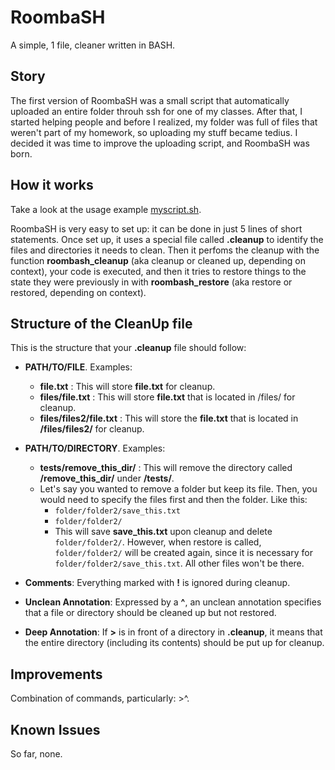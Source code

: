 # RoombaSH

A simple, 1 file, cleaner written in BASH.

## Story

The first version of RoombaSH was a small script that automatically uploaded an entire folder throuh ssh for one of my classes. After that, I started helping people and before I realized, my folder was full of files that weren't part of my homework, so uploading my stuff became tedius. I decided it was time to improve the uploading script, and RoombaSH was born.

## How it works

Take a look at the usage example [myscript.sh](https://github.com/M-T3K/RoombaSH/blob/master/myscript.sh).

RoombaSH is very easy to set up: it can be done in just 5 lines of short statements. Once set up, it uses a special file called **.cleanup** to identify the files and directories it needs to clean.
Then it perfoms the cleanup with the function **roombash_cleanup** (aka cleanup or cleaned up, depending on context), your code is executed, and then it tries to restore things to the state they were previously in with **roombash_restore** (aka restore or restored, depending on context).

## Structure of the CleanUp file

This is the structure that your **.cleanup** file should follow:

- **PATH/TO/FILE**. Examples:
    - **file.txt** : This will store **file.txt** for cleanup.
    - **files/file.txt** : This will store **file.txt** that is located in /files/ for cleanup.
    - **files/files2/file.txt** : This will store the **file.txt** that is located in **/files/files2/** for cleanup.

- **PATH/TO/DIRECTORY**. Examples:
    - **tests/remove_this_dir/** : This will remove the directory called **/remove_this_dir/** under **/tests/**.
    - Let's say you wanted to remove a folder but keep its file. Then, you would need to specify the files first and then the folder. Like this:
        - `folder/folder2/save_this.txt`
        - `folder/folder2/`
        - This will save **save_this.txt** upon cleanup and delete `folder/folder2/`. However, when restore is called, `folder/folder2/` will be created again, since it is necessary for `folder/folder2/save_this.txt`. All other files won't be there.
- **Comments**: Everything marked with **!** is ignored during cleanup.
- **Unclean Annotation**: Expressed by a **^**, an unclean annotation specifies that a file or directory should be cleaned up but not restored.
- **Deep Annotation**: If **>** is in front of a directory in **.cleanup**, it means that the entire directory (including its contents) should be put up for cleanup.

## Improvements

Combination of commands, particularly: >^.

## Known Issues

So far, none.